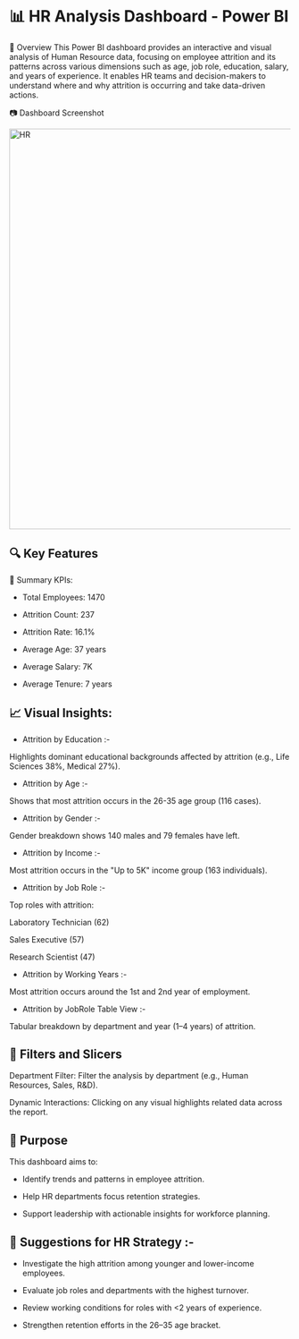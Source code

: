 # 📊 HR Analysis Dashboard - Power BI
📝 Overview
This Power BI dashboard provides an interactive and visual analysis of Human Resource data, focusing on employee attrition and its patterns across various dimensions such as age, job role, education, salary, and years of experience. It enables HR teams and decision-makers to understand where and why attrition is occurring and take data-driven actions.

📷 Dashboard Screenshot

<img width="1283" height="716" alt="HR" src="https://github.com/user-attachments/assets/967e0e80-7e49-4a72-90de-01d9152417d6" />




## 🔍 Key Features

🔢 Summary KPIs:


- Total Employees: 1470

- Attrition Count: 237

- Attrition Rate: 16.1%

- Average Age: 37 years

- Average Salary: 7K

- Average Tenure: 7 years

## 📈 Visual Insights:
- Attrition by Education :- 

 Highlights dominant educational backgrounds affected by attrition (e.g., Life Sciences 38%, Medical 27%).

- Attrition by Age :-

Shows that most attrition occurs in the 26-35 age group (116 cases).

- Attrition by Gender :-

Gender breakdown shows 140 males and 79 females have left.

- Attrition by Income :-

Most attrition occurs in the "Up to 5K" income group (163 individuals).

- Attrition by Job Role :-

Top roles with attrition:

Laboratory Technician (62)

Sales Executive (57)

Research Scientist (47)

- Attrition by Working Years :- 

Most attrition occurs around the 1st and 2nd year of employment.

- Attrition by JobRole Table View :-

Tabular breakdown by department and year (1–4 years) of attrition.



## 🧭 Filters and Slicers

Department Filter: Filter the analysis by department (e.g., Human Resources, Sales, R&D).

Dynamic Interactions: Clicking on any visual highlights related data across the report.


## 🎯 Purpose
This dashboard aims to:

- Identify trends and patterns in employee attrition.

- Help HR departments focus retention strategies.

- Support leadership with actionable insights for workforce planning.



## 📌 Suggestions for HR Strategy :- 

- Investigate the high attrition among younger and lower-income employees.

- Evaluate job roles and departments with the highest turnover.

- Review working conditions for roles with <2 years of experience.

- Strengthen retention efforts in the 26–35 age bracket.

